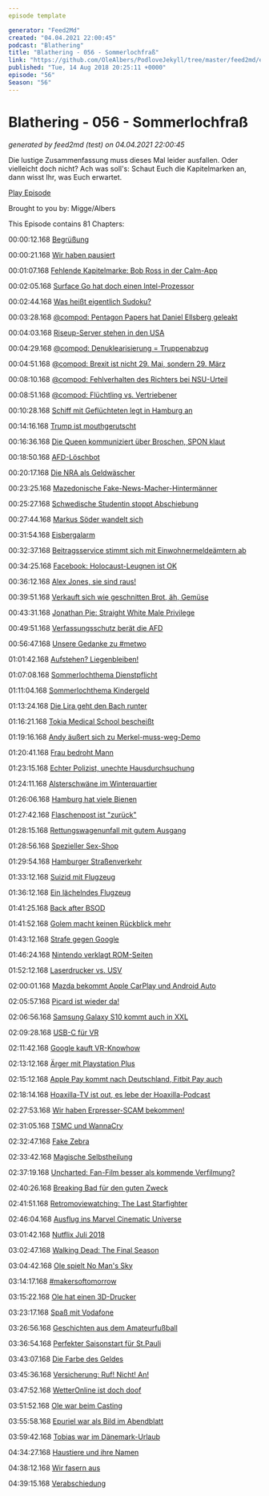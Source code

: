 ```yaml
---
episode template

generator: "Feed2Md"
created: "04.04.2021 22:00:45"
podcast: "Blathering"
title: "Blathering - 056 - Sommerlochfraß"
link: "https://github.com/OleAlbers/PodloveJekyll/tree/master/feed2md/example/export/seasons/3/2018/8/Blathering - 056 - Sommerlochfraß.md"
published: "Tue, 14 Aug 2018 20:25:11 +0000"
episode: "56"
Season: "56"
---
```


# Blathering - 056 - Sommerlochfraß
_generated by feed2md (test) on 04.04.2021 22:00:45_

Die lustige Zusammenfassung muss dieses Mal leider ausfallen. Oder vielleicht doch nicht? Ach was soll's: Schaut Euch die Kapitelmarken an, dann wisst Ihr, was Euch erwartet.

[Play Episode](https://www.blathering.de/podlove/file/531/s/feed/c/mp3/blathering_056.mp3)

Brought to you by: Migge/Albers

This Episode contains 81 Chapters:


00:00:12.168 [Begrüßung]()

00:00:21.168 [Wir haben pausiert]()

00:01:07.168 [Fehlende Kapitelmarke: Bob Ross in der Calm-App](https://www.calm.com/narrators/NypB60q1B/bob-ross)

00:02:05.168 [Surface Go hat doch einen Intel-Prozessor](https://www.heise.de/newsticker/meldung/Qualcomm-Snapdragon-1000-fuer-Windows-10-Notebooks-4091737.html)

00:02:44.168 [Was heißt eigentlich Sudoku?](https://de.wikipedia.org/wiki/Sudoku)

00:03:28.168 [@compod: Pentagon Papers hat Daniel Ellsberg geleakt](https://de.wikipedia.org/wiki/Pentagon-Papiere)

00:04:03.168 [Riseup-Server stehen in den USA](https://riseup.net/de/about-us/policy/government-faq)

00:04:29.168 [@compod: Denuklearisierung = Truppenabzug](https://de.wikipedia.org/wiki/Mike_Pompeo)

00:04:51.168 [@compod: Brexit ist nicht 29. Mai, sondern 29. März](https://de.wikipedia.org/wiki/EU-Austritt_des_Vereinigten_K%C3%B6nigreichs)

00:08:10.168 [@compod: Fehlverhalten des Richters bei NSU-Urteil](https://www.kuechenstud.io/lagedernation/2018/07/13/ldn103-unions-desaster-nsu-urteil-puidgdemonts-auslieferung-brexit-plaene-nato-gipfel/?t=47:48,1:10:43)

00:08:51.168 [@compod: Flüchtling vs. Vertriebener](http://www.sprachlog.de/2015/12/12/fluechtlinge-zu-gefluechteten/)

00:10:28.168 [Schiff mit Geflüchteten legt in Hamburg an](http://www.spiegel.de/spiegel/print/d-13512901.html)

00:14:16.168 [Trump ist mouthgerutscht](https://www.nytimes.com/2018/07/17/us/politics/trump-putin-russia.html)

00:16:36.168 [Die Queen kommuniziert über Broschen, SPON klaut](https://threadreaderapp.com/thread/1018570246037352449.html)

00:18:50.168 [AFD-Löschbot](https://twitter.com/archivfd)

00:20:17.168 [Die NRA als Geldwäscher](https://www.theguardian.com/us-news/2018/jan/18/trump-nra-fbi-alexander-torshin-russia-investigation)

00:23:25.168 [Mazedonische Fake-News-Macher-Hintermänner](https://www.buzzfeednews.com/article/craigsilverman/american-conservatives-fake-news-macedonia-paris-wade-libert)

00:25:27.168 [Schwedische Studentin stoppt Abschiebung](https://www.theguardian.com/world/2018/jul/25/swedish-student-plane-protest-stops-mans-deportation-afghanistan)

00:27:44.168 [Markus Söder wandelt sich](https://www.huffingtonpost.de/entry/soeder-besichtigt-die-bayerische-grenze-dieses-foto-sorgt-fur-spott-erkennt-ihr-wieso_de_5b4f53d5e4b0de86f488cc48)

00:31:54.168 [Eisbergalarm](https://www.wired.com/story/in-greenland-iceberg-shedding-is-a-tourist-attraction-and-a-threat/)

00:32:37.168 [Beitragsservice stimmt sich mit Einwohnermeldeämtern ab](https://www.sozialticker.com/beitragsservice-stimmt-einwohnermeldeaemtern/)

00:34:25.168 [Facebook: Holocaust-Leugnen ist OK](https://www.sueddeutsche.de/digital/facebook-zuckerberg-holocaustleugnung-1.4061389)

00:36:12.168 [Alex Jones, sie sind raus!](https://logbuch-netzpolitik.de/lnp264-heute-schon-an-die-apokalypse-denken?t=54:25,1:29:53)

00:39:51.168 [Verkauft sich wie geschnitten Brot, äh, Gemüse](https://twitter.com/meg_gyver/status/1020570740343656448)

00:43:31.168 [Jonathan Pie: Straight White Male Privilege](https://twitter.com/tmigge/status/1021119555647819777)

00:49:51.168 [Verfassungsschutz berät die AFD](https://logbuch-netzpolitik.de/lnp264-heute-schon-an-die-apokalypse-denken?t=38:55,54:25)

00:56:47.168 [Unsere Gedanke zu #metwo](https://de.wikipedia.org/wiki/MeTwo)

01:01:42.168 [Aufstehen? Liegenbleiben!](https://www.kuechenstud.io/lagedernation/2018/08/12/ldn105-spanien-abkommen-wagenknechts-bewegung-wehrpflicht-trump-elektro-dienstwagen/?t=10:20,20:33)

01:07:08.168 [Sommerlochthema Dienstpflicht](https://www.kuechenstud.io/lagedernation/2018/08/12/ldn105-spanien-abkommen-wagenknechts-bewegung-wehrpflicht-trump-elektro-dienstwagen/?t=20:33,44:08)

01:11:04.168 [Sommerlochthema Kindergeld](http://www.faz.net/aktuell/politik/inland/kindergeld-debatte-in-hessen-gibt-es-keine-anzeichen-fuer-betrug-15736102.html)

01:13:24.168 [Die Lira geht den Bach runter](http://www.faz.net/aktuell/wirtschaft/mehr-wirtschaft/waehrungskrise-kann-die-tuerkei-den-verfall-der-lira-noch-stoppen-15736477.html)

01:16:21.168 [Tokia Medical School bescheißt](https://www.theguardian.com/world/video/2018/aug/08/japanese-medical-university-apologises-for-excluding-women-video)

01:19:16.168 [Andy äußert sich zu Merkel-muss-weg-Demo](https://twitter.com/AndyGrote/status/1019885810202525696)

01:20:41.168 [Frau bedroht Mann](https://www.hamburg1.de/nachrichten/36597/Frau_bedroht_Mann_beim_Date.html)

01:23:15.168 [Echter Polizist, unechte Hausdurchsuchung](https://www.welt.de/regionales/hamburg/article179874812/Hamburger-Polizist-stiehlt-bei-vorgetaeuschten-Hausdurchsuchungen-Geld.html)

01:24:11.168 [Alsterschwäne im Winterquartier](https://www.ndr.de/nachrichten/hamburg/Erste-Alsterschwaene-ins-Winterquartier-gebracht,alsterschwaene202.html)

01:26:06.168 [Hamburg hat viele Bienen](https://www.abendblatt.de/hamburg/article214968179/Mehr-Bienen-in-Hamburg-Imkerei-immer-beliebter.html)

01:27:42.168 [Flaschenpost ist "zurück"](https://www.ndr.de/nachrichten/hamburg/132-Jahre-alte-Flaschenpost-zu-Gast-in-Hamburg,flaschenpost228.html)

01:28:15.168 [Rettungswagenunfall mit gutem Ausgang](http://www.spiegel.de/panorama/gesellschaft/hamburg-rettungswagen-mit-hochschwangerer-kippt-um-fuenf-verletzte-a-1218962.html)

01:28:56.168 [Spezieller Sex-Shop](http://fuckyeah.shop/grand-opening/)

01:29:54.168 [Hamburger Straßenverkehr](http://luft.hamburg.de/messstationen-liste/4244792/70mb-max-brauer-allee-ii/)

01:33:12.168 [Suizid mit Flugzeug](http://www.faz.net/aktuell/gesellschaft/flugzeug-nach-unerlaubtem-start-in-seattle-abgestuerzt-15733002.html)

01:36:12.168 [Ein lächelndes Flugzeug](https://www.instagram.com/p/BlaBzbLnLbp)

01:41:25.168 [Back after BSOD](https://de.wikipedia.org/wiki/Bluescreen_(Windows))

01:41:52.168 [Golem macht keinen Rückblick mehr](https://www.golem.de/specials/golemwochenrueckblick/)

01:43:12.168 [Strafe gegen Google](https://www.kuechenstud.io/lagedernation/2018/07/20/ldn-104-trump-in-helsinki-mark-zuckerberg-strafzahlungen-fuer-google-rundfunkbeitrag/?t=56:56,1:18:56)

01:46:24.168 [Nintendo verklagt ROM-Seiten](https://www.golem.de/news/retrogaming-nintendo-klagt-gegen-populaere-rom-seiten-1807-135626.html)

01:52:12.168 [Laserdrucker vs. USV](https://twitter.com/tmigge/status/1019117205789831168)

02:00:01.168 [Mazda bekommt Apple CarPlay und Android Auto](https://plus.google.com/+OleAlbers/posts/69s52rpnodD)

02:05:57.168 [Picard ist wieder da!](https://www.heise.de/newsticker/meldung/Comeback-fuer-Star-Trek-Patrick-Stewart-wird-wieder-zu-Captain-Jean-Luc-Picard-4129437.html)

02:06:56.168 [Samsung Galaxy S10 kommt auch in XXL](https://www.zdnet.de/88337631/analyst-samsung-galaxy-s10-kommt-in-drei-groessen/)

02:09:28.168 [USB-C für VR](https://www.zdnet.de/88337857/konsortium-stellt-spezifikationen-fuer-usb-c-fuer-vr-headsets-vor/)

02:11:42.168 [Google kauft VR-Knowhow](https://vrodo.de/insider-google-soll-langfristige-plaene-fuer-virtual-reality-haben/)

02:13:12.168 [Ärger mit Playstation Plus](https://plus.google.com/+OleAlbers/posts/F1ExdqKteFF)

02:15:12.168 [Apple Pay kommt nach Deutschland, Fitbit Pay auch](https://www.maclife.de/news/fitbit-bringt-fitbit-pay-nach-deutschland-100105971.html)

02:18:14.168 [Hoaxilla-TV ist out, es lebe der Hoaxilla-Podcast](https://www.hoaxilla.com/)

02:27:53.168 [Wir haben Erpresser-SCAM bekommen!](https://plus.google.com/+OleAlbers/posts/JXW1w5F7AaJ)

02:31:05.168 [TSMC und WannaCry](https://www.zdnet.de/88339653/tsmc-wannacry-variante-fuer-produktionsausfall-verantwortlich/)

02:32:47.168 [Fake Zebra](http://www.faz.net/aktuell/gesellschaft/tiere/ein-park-in-aegypten-soll-esel-als-zebra-angemalt-haben-15710673.html)

02:33:42.168 [Magische Selbstheilung](https://plus.google.com/+OleAlbers/posts/TWKKfR8SBHY)

02:37:19.168 [Uncharted: Fan-Film besser als kommende Verfilmung?](https://plus.google.com/+OleAlbers/posts/2WDKtZn3Pfi)

02:40:26.168 [Breaking Bad für den guten Zweck](https://plus.google.com/+OleAlbers/posts/iiRMjyRsZsE)

02:41:51.168 [Retromoviewatching: The Last Starfighter](https://www.youtube.com/watch?v=lBf2WOJjPV0)

02:46:04.168 [Ausflug ins Marvel Cinematic Universe](https://de.wikipedia.org/wiki/Marvel_Cinematic_Universe)

03:01:42.168 [Nutflix Juli 2018](https://nutflix.de/2018/07/nutflix-juli-2018/)

03:02:47.168 [Walking Dead: The Final Season](https://www.youtube.com/watch?v=Kwk1jWERuQg)

03:04:42.168 [Ole spielt No Man's Sky](https://www.nomanssky.com/)

03:14:17.168 [#makersoftomorrow](https://twitter.com/search?l=&q=makersoftomorrow%20from%3Astammtischphilo&src=typd)

03:15:22.168 [Ole hat einen 3D-Drucker](https://www.amazon.de/dp/B06XDFQ3LR/)

03:23:17.168 [Spaß mit Vodafone](https://zuhauseplus.vodafone.de/digital-fernsehen/)

03:26:56.168 [Geschichten aus dem Amateurfußball](https://www.tobiasmigge.de/fotografie/berner-herren/)

03:36:54.168 [Perfekter Saisonstart für St.Pauli](http://millerntor.hamburg/2018/08/neue-saison-neues-liedgut/)

03:43:07.168 [Die Farbe des Geldes](https://diefarbedesgeldes.de/die-maer-vom-ursprung-des-geldes-als-tauschmittel/)

03:45:36.168 [Versicherung: Ruf! Nicht! An!](https://www1.wdr.de/fernsehen/quarks/risikoleben-versicherung-kuendigt-100.html)

03:47:52.168 [WetterOnline ist doch doof](https://www.golem.de/news/urteil-warnwetter-app-des-dwd-verstoesst-nicht-gegen-wettbewerbsrecht-1807-135501.html)

03:51:52.168 [Ole war beim Casting](https://www.ndr.de/fernsehen/sendungen/die_ndr_quizshow/leuchten_des_nordens/index.html)

03:55:58.168 [Epuriel war als Bild im Abendblatt](https://www.abendblatt.de/hamburg/von-mensch-zu-mensch/article214994509/Keiner-muss-alleine-trauern.html)

03:59:42.168 [Tobias war im Dänemark-Urlaub](https://photos.app.goo.gl/AtyNJSwc3hDP8PUr9)

04:34:27.168 [Haustiere und ihre Namen](https://de.wikipedia.org/wiki/Zwingername#Weitere_Traditionen_/_Vorschriften)

04:38:12.168 [Wir fasern aus](https://www.podstock.de/)

04:39:15.168 [Verabschiedung]()


